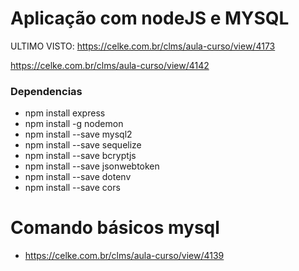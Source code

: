 # Aplicação com nodeJS e MYSQL
ULTIMO VISTO: https://celke.com.br/clms/aula-curso/view/4173


https://celke.com.br/clms/aula-curso/view/4142


### Dependencias
* npm install express
* npm install -g nodemon
* npm install --save mysql2
* npm install --save sequelize
* npm install --save bcryptjs
* npm install --save jsonwebtoken
* npm install --save dotenv
* npm install --save cors

# Comando básicos mysql
* https://celke.com.br/clms/aula-curso/view/4139